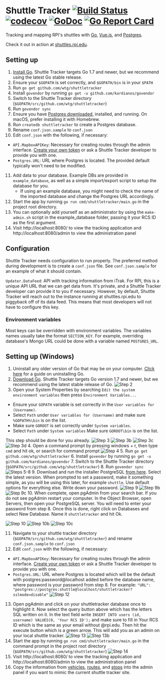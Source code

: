 # Shuttle Tracker [![Build Status](https://travis-ci.org/wtg/shuttletracker.svg?branch=master)](https://travis-ci.org/wtg/shuttletracker)&nbsp;[![codecov](https://codecov.io/gh/wtg/shuttletracker/branch/master/graph/badge.svg)](https://codecov.io/gh/wtg/shuttletracker)&nbsp;[![GoDoc](https://godoc.org/github.com/wtg/shuttletracker?status.svg)](https://godoc.org/github.com/wtg/shuttletracker)&nbsp;[![Go Report Card](https://goreportcard.com/badge/github.com/wtg/shuttletracker)](https://goreportcard.com/report/github.com/wtg/shuttletracker)

Tracking and mapping RPI's shuttles with [Go](https://golang.org/), [Vue.js](https://vuejs.org/), and [Postgres](https://www.postgresql.org).

Check it out in action at [shuttles.rpi.edu](https://shuttles.rpi.edu).

## Setting up

1. [Install Go](https://golang.org/doc/install). Shuttle Tracker targets Go 1.7 and newer, but we recommend using the latest Go stable release.
2. Ensure your `$GOPATH` is set correctly, and `$GOPATH/bin` is in your `$PATH`
3. Run `go get github.com/wtg/shuttletracker`
4. Install `govendor` by running `go get -u github.com/kardianos/govendor`
5. Switch to the Shuttle Tracker directory (`$GOPATH/src/github.com/wtg/shuttletracker`)
6. Run `govendor sync`
7. Ensure you have [Postgres downloaded](https://www.postgresql.org/download/), installed, and running. On macOS, prefer installing it with Homebrew.
8. Run `createdb shuttletracker` to create a Postgres database.
9. Rename `conf.json.sample` to `conf.json`
10. Edit `conf.json` with the following, if necessary:
   * `API.MapboxAPIKey`: Necessary for creating routes through the admin interface. [Create your own token](https://www.mapbox.com/help/how-access-tokens-work/) or ask a Shuttle Tracker developer to provide you with one.
   * `Postgres.URL`: URL where Postgres is located. The provided default typically won't need to be modified.

11. Add data to your database. Example DBs are provided in `example_database`, as well as a simple import/export script to setup the database for you.
    - If using an example database, you might need to check the name of the imported database and change the Postgres URL accordingly.
12. Start the app by running `go run cmd/shuttletracker/main.go` in the project root directory.
13. You can optionally add yourself as an administrator by using the `make-admin.sh` script in the example_database folder, passing it your RCS ID as the first argument.
14. Visit http://localhost:8080/ to view the tracking application and http://localhost:8080/admin to view the administration panel

## Configuration

Shuttle Tracker needs configuration to run properly. The preferred method during development is to create a `conf.json` file. See `conf.json.sample` for an example of what it should contain.

`Updater.DataFeed`: API with tracking information from iTrak. For RPI, this is a unique API URL that we can get data from. It's private, and a Shuttle Tracker developer can provide it to you if necessary. However, by default, Shuttle Tracker will reach out to the instance running at shuttles.rpi.edu to piggyback off of its data feed. This means that most developers will not have to configure this key.

### Environment variables

Most keys can be overridden with environment variables. The variables names usually take the format `SECTION_KEY`. For example, overriding database's Mongo URL could be done with a variable named `POSTGRES_URL`.


## Setting up (Windows)

1. Uninstall any older version of Go that may be on your computer. [Click here](https://golang.org/doc/install#uninstall) for a guide on uninstalling Go.
2. [Download Go](https://golang.org/dl/). Shuttle Tracker targets Go version 1.7 and newer, but we recommend using the latest stable release of Go.
![Step 2](https://user-images.githubusercontent.com/6248819/47017483-5e891180-d120-11e8-9157-6c5823ecb13a.png)
3. Open your System Properties by searching `Edit the system environment variables` then press `Environment Variables...`
 * Ensure your `GOPATH` variable is set correctly in the `User variables for (Username)`.
 * Select `Path` under `User variables for (Username)` and make sure `%GOPATH%\bin` is on the list.
 * Make sure `GOROOT` is set correctly under `System variables`. 
 * Select `Path` under `System variables` Make sure `GOROOT\bin` is on the list.
 
 This step should be done for you already.
![Step 3](https://user-images.githubusercontent.com/6248819/47713951-e4718600-dc11-11e8-8ebc-73425eea8384.png)
![Step 3b](https://user-images.githubusercontent.com/6248819/47017509-71034b00-d120-11e8-82ee-01b17afb7ec0.png)
![Step 3c](https://user-images.githubusercontent.com/6248819/47017534-811b2a80-d120-11e8-9a8a-a625b8a74e02.png)
![Step 3d](https://user-images.githubusercontent.com/22043215/47195917-18080280-d32c-11e8-95a4-fca7b5d5f634.png)
4. Open a command prompt by pressing windows + r, then type `cmd` and hit ok, or search for command prompt
![Step 4](https://user-images.githubusercontent.com/6248819/47017557-9001dd00-d120-11e8-8258-651745338d78.png)
5. Run `go get github.com/wtg/shuttletracker`
6. Install `govendor` by running `go get -u github.com/kardianos/govendor`
7. Switch to the Shuttle Tracker directory (`$GOPATH/src/github.com/wtg/shuttletracker`)
8. Run `govendor sync`
![Steps 5-8](https://user-images.githubusercontent.com/6248819/47017579-9db76280-d120-11e8-8de5-ab5cbe11e072.png)
9. Download and run the installer PostgreSQL [from here](https://www.enterprisedb.com/downloads/postgres-postgresql-downloads). Select the latest version. When prompted to set a password, make it something simple, as you will be using this later, for example `shuttle`.  Use default options for everything else. Write down your password.
![Step 9](https://user-images.githubusercontent.com/6248819/47017593-ac057e80-d120-11e8-8637-18307ebeaf7e.png)
![Step 9b](https://user-images.githubusercontent.com/6248819/47017613-b6c01380-d120-11e8-85ee-35442f6ea737.png)
![Step 9c](https://user-images.githubusercontent.com/6248819/47017633-c2abd580-d120-11e8-95ab-50088fb38c40.png)
10. When complete, open pgAdmin from your search bar. If you do not see pgAdmin restart your computer. In the Object Browser, open Servers, then open your PostgreSQL server. You will need to enter your password from step 8. Once this is done, right click on Databases and select New Database. Name it `shuttletracker` and hit Ok.

![Step 10](https://user-images.githubusercontent.com/6248819/47017651-d1928800-d120-11e8-849f-535b48215923.png)
![Step 10b](https://user-images.githubusercontent.com/6248819/47017670-e0793a80-d120-11e8-9c26-473a3da6ddb5.png)
![Step 10c](https://user-images.githubusercontent.com/6248819/47017687-ecfd9300-d120-11e8-8f43-606e2405f236.png)

11. Navigate to your shuttle tracker directory (`$GOPATH/src/github.com/wtg/shuttletracker`) and rename `conf.json.sample` to `conf.json`
12. Edit `conf.json` with the following, if necessary:
   * `API.MapboxAPIKey`: Necessary for creating routes through the admin interface. [Create your own token](https://www.mapbox.com/help/how-access-tokens-work/) or ask a Shuttle Tracker developer to provide you with one.
   * `Postgres.URL`: URL where Postgres is located which will be the default with postgres:password@localhost added before the database name, where password is your password from step 8. For example: `"URL": "postgres://postgres:shuttle@localhost/shuttletracker?sslmode=disable"`
![Step 12](https://user-images.githubusercontent.com/6248819/47017722-f981eb80-d120-11e8-8ad2-4919c4052dc0.png)
13. Open pgAdmin and click on your shuttletracker database once to highlight it. Now select the query button above which has the letters SQL written on it. In the text field write `INSERT INTO users (id, username) VALUES(0, 'Your RCS ID');` and make sure to fill in Your RCS ID which is the same as your email without @rpi.edu. Then hit the execute button which is a green arrow. This will add you as an admin on your local shuttle tracker.
![Step 13](https://user-images.githubusercontent.com/6248819/47017734-03a3ea00-d121-11e8-831b-92864302ed93.png)
![Step 13b](https://user-images.githubusercontent.com/6248819/47017748-0ef71580-d121-11e8-894f-f90d31f877a7.png)
14. Start the app by running `go run cmd/shuttletracker/main.go` in the command prompt in the project root directory (`$GOPATH/src/github.com/wtg/shuttletracker`)
![Step 14](https://user-images.githubusercontent.com/6248819/47017759-1cac9b00-d121-11e8-8dcf-be6df1ff09fc.png)
16. Visit http://localhost:8080/ to view the tracking application and http://localhost:8080/admin to view the administration panel
17. Copy the information from [vehicles](https://shuttles.rpi.edu/vehicles), [routes](https://shuttles.rpi.edu/routes), and [stops](https://shuttles.rpi.edu/stops) into the admin panel if you want to mimic the current shuttle tracker site.

